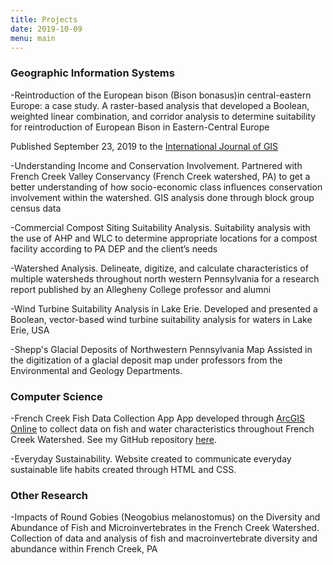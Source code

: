 ```yaml
---
title: Projects
date: 2019-10-09
menu: main
---
```


### Geographic Information Systems
-Reintroduction of the European bison (Bison bonasus)in central-eastern Europe:
a case study.
  A raster-based analysis that developed a Boolean, weighted linear combination, and corridor analysis to determine suitability for reintroduction of European Bison in Eastern-Central Europe

  Published September 23, 2019 to the [International Journal of GIS](https://www.tandfonline.com/eprint/V3TSCRGP2WJQNMXNMTNC/full?target=10.1080/13658816.2019.1672876)

-Understanding Income and Conservation Involvement.
  Partnered with French Creek Valley Conservancy (French Creek watershed, PA) to get a better understanding of how socio-economic class influences conservation involvement within the watershed. GIS analysis done through block group census data

-Commercial Compost Siting Suitability Analysis.
  Suitability analysis with the use of AHP and WLC to determine appropriate locations for a compost facility according to PA DEP and the client’s needs

-Watershed Analysis.
  Delineate, digitize, and calculate characteristics of multiple watersheds throughout north western Pennsylvania for a research report published by an Allegheny College professor and alumni

-Wind Turbine Suitability Analysis in Lake Erie.
  Developed and presented a Boolean, vector-based wind turbine suitability analysis for waters in Lake Erie, USA

-Shepp's Glacial Deposits of Northwestern Pennsylvania Map
  Assisted in the digitization of a glacial deposit map under professors from the Environmental and Geology Departments.

### Computer Science
-French Creek Fish Data Collection App
  App developed through [ArcGIS Online](http://gator.maps.arcgis.com/apps/webappviewer/index.html?id=ca827cbc738448aa9daed5017b39127b) to collect data on fish and water characteristics throughout French Creek Watershed. See my GitHub repository [here](https://github.com/cathlinlord/CodeProject).

-Everyday Sustainability.
  Website created to communicate everyday sustainable life habits created through HTML and CSS.

### Other Research
-Impacts of Round Gobies (Neogobius melanostomus) on the Diversity and Abundance
 of Fish and Microinvertebrates in the French Creek Watershed.
 Collection of data and analysis of fish and macroinvertebrate diversity and abundance within French Creek, PA
